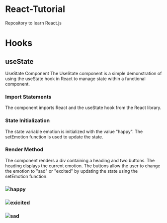 # React-Tutorial
Repository to learn React.js 
# Hooks
## useState 
UseState Component
The UseState component is a simple demonstration of using the useState hook in React to manage state within a functional component.

### Import Statements
The component imports React and the useState hook from the React library.
### State Initialization
The state variable emotion is initialized with the value "happy". The setEmotion function is used to update the state.
### Render Method
The component renders a div containing a heading and two buttons.
The heading displays the current emotion.
The buttons allow the user to change the emotion to "sad" or "excited" by updating the state using the setEmotion function.
### ![happy](https://github.com/vishalp23/React-Tutorial/assets/130540128/2749577f-2343-41d0-b757-2723009f74f0)
### ![exicited](https://github.com/vishalp23/React-Tutorial/assets/130540128/8eb337ec-5422-4610-ace5-55318812b637)
### ![sad](https://github.com/vishalp23/React-Tutorial/assets/130540128/40a323e2-55dc-4ec9-afc3-5b7f624b7e3c)

